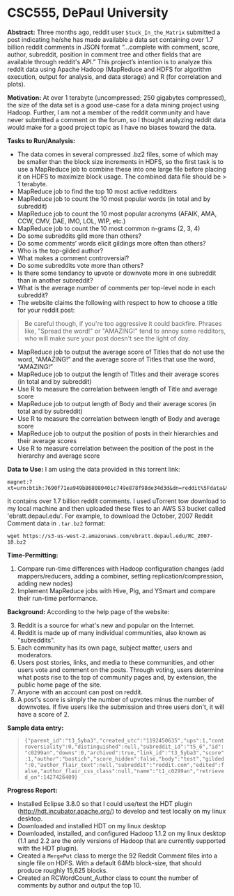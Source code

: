 # CSC555, DePaul University
**Abstract:** Three months ago, reddit user `Stuck_In_the_Matrix` submitted a post indicating he/she has made available a data set containing over 1.7 billion reddit comments in JSON format “…complete with comment, score, author, subreddit, position in comment tree and other fields that are available through reddit's API.” This project’s intention is to analyze this reddit data using Apache Hadoop (MapReduce and HDFS for algorithm execution, output for analysis, and data storage) and R (for correlation and plots). 

**Motivation:** At over 1 terabyte (uncompressed; 250 gigabytes compressed), the size of the data set is a good use-case for a data mining project using Hadoop. Further, I am not a member of the reddit community and have never submitted a comment on the forum, so I thought analyzing reddit data would make for a good project topic as I have no biases toward the data. 

**Tasks to Run/Analysis:**

 - The data comes in several compressed .bz2 files, some of which may be smaller than the block size increments in HDFS, so the first task is to use a MapReduce job to combine these into one large file before placing it on HDFS to maximize block usage. The combined data file should be > 1 terabyte.
 - MapReduce job to find the top 10 most active redditters
 - MapReduce job to count the 10 most popular words (in total and by subreddit)
 - MapReduce job to count the 10 most popular acronyms (AFAIK, AMA, CCW, CMV, DAE, IMO, LOL, WIP, etc.)
 - MapReduce job to count the 10 most common n-grams (2, 3, 4)
 - Do some subreddits gild more than others?
 - Do some comments’ words elicit gildings more often than others?
 - Who is the top-gilded author?
 - What makes a comment controversial?
 - Do some subreddits vote more than others?
 - Is there some tendancy to upvote or downvote more in one subreddit than in another subreddit?
 - What is the average number of comments per top-level node in each subreddit?
 - The website claims the following with respect to how to choose a title for your reddit post: 
 

> Be careful though, if you're too aggressive it could backfire. Phrases like, "Spread the word!" or "AMAZING!" tend to annoy some redditors, who will make sure your post doesn't see the light of day.

 - MapReduce job to output the average score of Titles that do not use the word, “AMAZING!” and the average score of Titles that use the word, “AMAZING!”
 - MapReduce job to output the length of Titles and their average scores (in total and by subreddit)
 - Use R to measure the correlation between length of Title and average score
 - MapReduce job to output length of Body and their average scores (in total and by subreddit)
 - Use R to measure the correlation between length of Body and average score
 - MapReduce job to output the position of posts in their hierarchies and their average scores
 - Use R to measure correlation between the position of the post in the hierarchy and average score

**Data to Use:**
I am using the data provided in this torrent link: 

    magnet:?xt=urn:btih:7690f71ea949b868080401c749e878f98de34d3d&dn=reddit%5Fdata&tr=http%3A%2F%2Ftracker.pushshift.io%3A6969%2Fannounce&tr=udp%3A%2F%2Ftracker.openbittorrent.com%3A80

It contains over 1.7 billion reddit comments. I used uTorrent tow download to my local machine and then uploaded these files to an AWS S3 bucket called 'ebratt.depaul.edu'. For example, to download the October, 2007 Reddit Comment data in `.tar.bz2` format:

    wget https://s3-us-west-2.amazonaws.com/ebratt.depaul.edu/RC_2007-10.bz2

**Time-Permitting:**

 1. Compare run-time differences with Hadoop configuration changes (add mappers/reducers, adding a combiner, setting replication/compression, adding new nodes)
 2. Implement MapReduce jobs with Hive, Pig, and YSmart and compare their run-time performance.

**Background:** 
According to the help page of the website: 

 3. Reddit is a source for what's new and popular on the Internet.
 4. Reddit is made up of many individual communities, also known as "subreddits".
 5. Each community has its own page, subject matter, users and moderators.
 6. Users post stories, links, and media to these communities, and other users vote and comment on the posts. Through voting, users determine what posts rise to the top of community pages and, by extension, the public home page of the site.
 7. Anyone with an account can post on reddit. 
 8. A post's score is simply the number of upvotes minus the number of downvotes. If five users like the submission and three users don't, it will have a score of 2.

**Sample data entry:**

> `{"parent_id":"t3_5yba3","created_utc":"1192450635","ups":1,"controversiality":0,"distinguished":null,"subreddit_id":"t5_6","id":"c0299an","downs":0,"archived":true,"link_id":"t3_5yba3","score":1,"author":"bostich","score_hidden":false,"body":"test","gilded":0,"author_flair_text":null,"subreddit":"reddit.com","edited":false,"author_flair_css_class":null,"name":"t1_c0299an","retrieved_on":1427426409}`

**Progress Report:**

 - Installed Eclipse 3.8.0 so that I could use/test the HDT plugin (http://hdt.incubator.apache.org/) to develop and test locally on my linux desktop. 
 - Downloaded and installed HDT on my linux desktop
 - Downloaded, installed, and configured Hadoop 1.1.2 on my linux desktop (1.1 and 2.2 are the only versions of Hadoop that are currently supported with the HDT plugin). 
 - Created a `MergePut` class to merge the 92 Reddit Comment files into a single file on HDFS. With a default 64Mb block-size, that should produce roughly 15,625 blocks.
 - Created an RCWordCount_Author class to count the number of comments by author and output the top 10.
